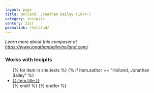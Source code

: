 ```yaml
---
layout: page
title: Holland, Jonathan Bailey (1974-)
category: incipits
century: 21st
permalink: /holland/
---
```


*Learn more about this composer at <a href="https://www.jonathanbaileyholland.com/" target="_blank">https://www.jonathanbaileyholland.com/</a>*
<br/>

### Works with Incipits
<ul class="texts">
    {% for item in site.texts %}
      {% if item.author == "Holland, Jonathan Bailey" %}
          <li class="text-title">
          <a href="{{ site.baseurl }}{{ item.url }}">
        {{ item.title }}
              </a>
    </li>
      {% endif %}
    {% endfor %}
</ul>
